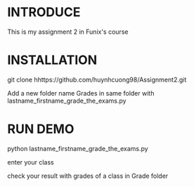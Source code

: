 # INTRODUCE
This is my assignment 2 in Funix's course 
# INSTALLATION
git clone hhttps://github.com/huynhcuong98/Assignment2.git

Add a new folder name Grades in same folder with lastname_firstname_grade_the_exams.py
# RUN DEMO
python lastname_firstname_grade_the_exams.py

enter your class

check your result with grades of a class in Grade folder
